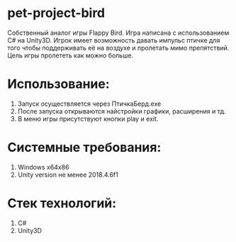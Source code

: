 # pet-project-bird
Собственный аналог игры Flappy Bird. Игра написана с использованием C# на Unity3D. Игрок имеет возможность давать импульс птичке для того чтобы поддерживать её на воздухе и пролетать мимо препятствий. Цель игры пролететь как можно больше.

# Использование:
1. Запуск осуществляется через ПтичкаБерд.exe
2. После запуска открываются найстройки графики, расширения и тд.
3. В меню игры присутствуют кнопки play и exit.
   
# Системные требования:
1. Windows x64x86
2. Unity version не менее 2018.4.6f1
   
# Стек технологий:
1. C#
2. Unity3D
